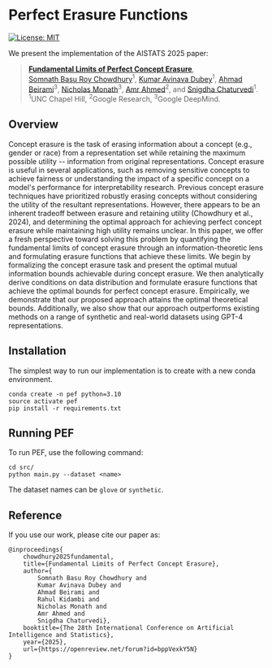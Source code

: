 <!-- #region -->
# Perfect Erasure Functions

[![License: MIT](https://img.shields.io/badge/License-MIT-green``.svg)](https://opensource.org/licenses/MIT)

We present the implementation of the AISTATS 2025 paper:
> [**Fundamental Limits of Perfect Concept Erasure**](https://arxiv.org/abs/2503.20098), <br>
[Somnath Basu Roy Chowdhury](https://www.cs.unc.edu/~somnath/)<sup>1</sup>, [Kumar Avinava Dubey](https://scholar.google.co.in/citations?user=tBbUAfsAAAAJ&hl=en)<sup>1</sup>, [Ahmad Beirami](https://sites.google.com/view/beirami)<sup>3</sup>, [Nicholas Monath](https://scholar.google.co.in/citations?user=PTfhfCQAAAAJ&hl=en)<sup>3</sup>, [Amr Ahmed](https://scholar.google.co.in/citations?user=ivUi2T0AAAAJ&hl=en)<sup>2</sup>, and [Snigdha Chaturvedi](https://sites.google.com/site/snigdhac/)<sup>1</sup>. <br>
<sup>1</sup>UNC Chapel Hill, <sup>2</sup>Google Research, <sup>3</sup>Google DeepMind.


## Overview

Concept erasure is the task of erasing information about a concept (e.g., gender or race) from a representation set while retaining the maximum possible utility -- information from original representations. Concept erasure is useful in several applications, such as removing sensitive concepts to achieve fairness or understanding the impact of a specific concept on a model's performance for interpretability research.
  Previous concept erasure techniques have prioritized robustly erasing concepts without considering the utility of the resultant representations. However, there appears to be an inherent tradeoff between erasure and retaining utility (Chowdhury et al., 2024), and determining the optimal approach for achieving perfect concept erasure while maintaining high utility remains unclear. In this paper, we offer a fresh perspective toward solving this problem by quantifying the fundamental limits of concept erasure through an information-theoretic lens and formulating erasure functions that achieve these limits. We begin by formalizing the concept erasure task and present the optimal mutual information bounds achievable during concept erasure. We then analytically derive conditions on data distribution and formulate erasure functions that achieve the optimal bounds for perfect concept erasure. Empirically, we demonstrate that our proposed approach attains the optimal theoretical bounds. Additionally, we also show that our approach outperforms existing methods on a range of synthetic and real-world datasets using GPT-4 representations.
<!-- #endregion -->

  ## Installation
The simplest way to run our implementation is to create with a new conda environment.
```
conda create -n pef python=3.10
source activate pef
pip install -r requirements.txt
```

## Running PEF

To run PEF, use the following command:

```
cd src/
python main.py --dataset <name>
```

The dataset names can be `glove` or `synthetic`. 


## Reference

If you use our work, please cite our paper as:
```
@inproceedings{
    chowdhury2025fundamental,
    title={Fundamental Limits of Perfect Concept Erasure},
    author={
        Somnath Basu Roy Chowdhury and
        Kumar Avinava Dubey and 
        Ahmad Beirami and 
        Rahul Kidambi and 
        Nicholas Monath and 
        Amr Ahmed and 
        Snigdha Chaturvedi},
    booktitle={The 28th International Conference on Artificial Intelligence and Statistics},
    year={2025},
    url={https://openreview.net/forum?id=bppVexkY5N}
}
```
